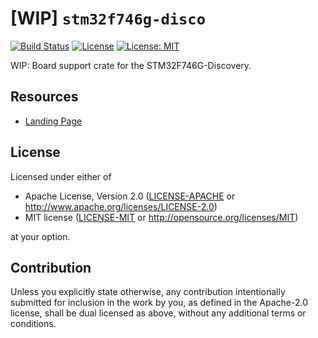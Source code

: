 # [WIP] `stm32f746g-disco`
[![Build Status](https://travis-ci.com/mvertescher/stm32f746g-disco.svg?branch=master)](https://travis-ci.com/mvertescher/stm32f746g-disco)
[![License](https://img.shields.io/badge/License-Apache%202.0-blue.svg)](https://opensource.org/licenses/Apache-2.0)
[![License: MIT](https://img.shields.io/badge/License-MIT-yellow.svg)](https://opensource.org/licenses/MIT)

WIP: Board support crate for the STM32F746G-Discovery.

## Resources

- [Landing Page](https://www.st.com/en/evaluation-tools/32f746gdiscovery.html)

## License

Licensed under either of

 * Apache License, Version 2.0
   ([LICENSE-APACHE](LICENSE-APACHE) or http://www.apache.org/licenses/LICENSE-2.0)
 * MIT license
   ([LICENSE-MIT](LICENSE-MIT) or http://opensource.org/licenses/MIT)

at your option.

## Contribution

Unless you explicitly state otherwise, any contribution intentionally submitted
for inclusion in the work by you, as defined in the Apache-2.0 license, shall be
dual licensed as above, without any additional terms or conditions.
